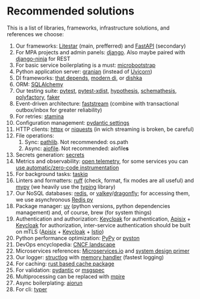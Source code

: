 # Recommended solutions

This is a list of libraries, frameworks, infrastructure solutions, and references we choose:

1. Our frameworks: [Litestar](https://github.com/litestar-org/litestar) (main, prefferred) and [FastAPI](https://github.com/tiangolo/fastapi) (secondary)
1. For MPA projects and admin panels: [django](https://github.com/django/django). Also maybe paired with [django-ninja](https://github.com/vitalik/django-ninja) for REST
1. For basic service boilerplating is a must: [microbootstrap](https://github.com/community-of-python/microbootstrap)
1. Python application server: [granian](https://github.com/emmett-framework/granian) (instead of [Uvicorn](https://github.com/encode/uvicorn))
1. DI frameworks: [that depends](https://github.com/modern-python/that-depends), [modern di](https://github.com/modern-python/modern-di/), or [dishka](https://github.com/reagento/dishka)
1. ORM: [SQLAlchemy](https://github.com/sqlalchemy/sqlalchemy)
1. Our testing suite: [pytest](https://github.com/pytest-dev/pytest), [pytest-xdist](https://github.com/pytest-dev/pytest-xdist), [hypothesis](https://github.com/HypothesisWorks/hypothesis), [schemathesis](https://github.com/schemathesis/schemathesis), [polyfactory](https://polyfactory.litestar.dev/), [faker](https://github.com/joke2k/faker)
1. Event-driven architecture: [faststream](https://github.com/airtai/faststream) (combine with transactional outbox/inbox for greater reliability)
1. For retries: [stamina](https://github.com/hynek/stamina)
1. Configuration management: [pydantic settings](https://docs.pydantic.dev/latest/concepts/pydantic_settings/)
1. HTTP clients: [httpx](https://www.python-httpx.org/) or [niquests](https://niquests.readthedocs.io/en/latest/) (in wich streaming is broken, be careful)
1. File operations:
   1. Sync: [pathlib](https://docs.python.org/3/library/pathlib.html). Not recommended: os.path
   1. Async: [aiofile](https://github.com/mosquito/aiofile). Not recommended: aiofile**s**
1. Secrets generation: [secrets](https://docs.python.org/3/library/secrets.html)
1. Metrics and observability: [open telemetry](https://opentelemetry.io/docs/languages/python/), for some services you can [use automatic/zero-code instrumentation](https://opentelemetry.io/docs/zero-code/python/)
1. For background tasks: [taskiq](https://github.com/taskiq-python/taskiq)
1. Linters and formatters: [ruff](https://github.com/astral-sh/ruff) (check, format, fix modes are all useful) and [mypy](https://github.com/python/mypy) (we heavily use the [typing](https://docs.python.org/3/library/typing.html) library)
1. Our NoSQL databases: [redis](https://github.com/redis/redis), or [valkey](https://valkey.io/)/[dragonfly](https://www.dragonflydb.io/); for accessing them, we use asynchronous [Redis py](https://github.com/redis/redis-py)
1. Package manager: [uv](https://github.com/astral-sh/uv) (python versions, python dependencies management) and, of course, brew (for system things)
1. Authentication and authorization: [Keycloak](https://github.com/keycloak/keycloak) for authentication, [Apisix](https://github.com/apache/apisix) + [Keycloak](https://github.com/keycloak/keycloak) for authorization, inter-service authentication should be built on mTLS ([Apisix](https://github.com/apache/apisix) + [Keycloak](https://github.com/keycloak/keycloak) + [Istio](https://github.com/istio/istio))
1. Python performance optimization: [PyPy](https://pypy.org) or [pyston](https://pypi.org/project/pyston-lite-autoload/)
1. DevOps encyclopedia: [CNCF landscape](https://landscape.cncf.io/)
1. Microservices references: [Microservices.io](https://microservices.io/) and [system design primer](https://github.com/donnemartin/system-design-primer)
1. Our logger: [structlog](https://www.structlog.org/en/stable/) with [memory handler](https://docs.python.org/3/library/logging.handlers.html#memoryhandler) (fastest logging)
1. For caching: [rust based cache package](https://github.com/awolverp/cachebox)
1. For validation: [pydantic](https://docs.pydantic.dev/latest/) or [msgspec](https://github.com/jcrist/msgspec)
1. Multiprocessing can be replaced with [mpire](https://github.com/sybrenjansen/mpire)
1. Async boilerplating: [aiorun](https://github.com/cjrh/aiorun)
1. For cli: [typer](https://typer.tiangolo.com/)
